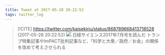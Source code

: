 ```yaml
---
title: Tweet at 2017-05-28 20:22:52
tags: twitter_log
---
```


> [!CITE] https://twitter.com/kaisekiriu/status/868789668413718528 (2017-05-28 20:22:52)
> ![](https://twitter.com/kaisekiriu/status/868789668413718528)
> 日経サイエンス2017年7月号を読んだ
> トランプ特集記事やImPACT批判記事など、「科学と大衆／政府／お金」の関係を改めて考えさせられる

